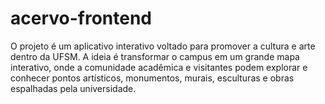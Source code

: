 # acervo-frontend
O projeto é um aplicativo interativo voltado para promover a cultura e arte dentro da UFSM. A ideia é transformar o campus em um grande mapa interativo, onde a comunidade acadêmica e visitantes podem explorar e conhecer pontos artísticos, monumentos, murais, esculturas e obras espalhadas pela universidade.
